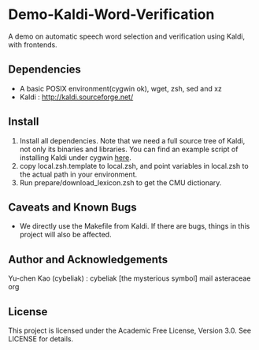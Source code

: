 Demo-Kaldi-Word-Verification
============================

A demo on automatic speech word selection and verification using Kaldi, with frontends.

Dependencies
-----
 * A basic POSIX environment(cygwin ok), wget, zsh, sed and xz
 * Kaldi : http://kaldi.sourceforge.net/

Install
-----
 1. Install all dependencies. Note that we need a full source tree of Kaldi, not only its binaries and libraries. You can find an example script of installing Kaldi under cygwin [here](https://github.com/cybeliak/KaldiFace/blob/master/doc/compile_cygwin.sh).
 2. copy local.zsh.template to local.zsh, and point variables in local.zsh to the actual path in your environment.
 3. Run prepare/download\_lexicon.zsh to get the CMU dictionary.

Caveats and Known Bugs
-----
 * We directly use the Makefile from Kaldi. If there are bugs, things in this project will also be affected.

Author and Acknowledgements
-----
Yu-chen Kao (cybeliak) : cybeliak [the mysterious symbol] mail asteraceae org

License
-----
This project is licensed under the Academic Free License, Version 3.0.
See LICENSE for details.
